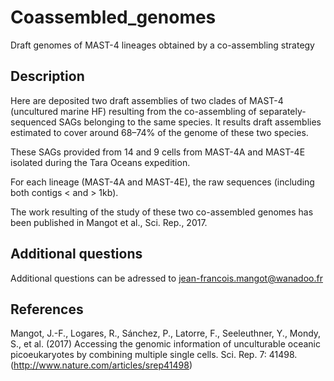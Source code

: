 # Coassembled_genomes

Draft genomes of MAST-4 lineages obtained by a co-assembling strategy

## Description

Here are deposited two draft assemblies of two clades of MAST-4 (uncultured marine HF) resulting from the co-assembling of separately-sequenced SAGs belonging to the same species. It results draft assemblies estimated to cover around 68–74% of the genome of these two species.

These SAGs provided from 14 and 9 cells from MAST-4A and MAST-4E isolated during the Tara Oceans expedition.

For each lineage (MAST-4A and MAST-4E), the raw sequences (including both contigs < and > 1kb).

The work resulting of the study of these two co-assembled genomes has been published in Mangot et al., Sci. Rep., 2017.

## Additional questions

Additional questions can be adressed to jean-francois.mangot@wanadoo.fr

## References

Mangot, J.-F., Logares, R., Sánchez, P., Latorre, F., Seeleuthner, Y., Mondy, S., et al. (2017) Accessing the genomic information of unculturable oceanic picoeukaryotes by combining multiple single cells. Sci. Rep. 7: 41498. (http://www.nature.com/articles/srep41498)
